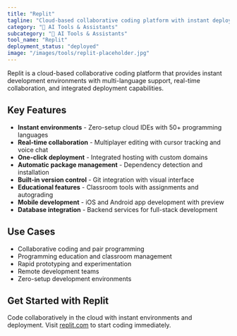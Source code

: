 ```yaml
---
title: "Replit"
tagline: "Cloud-based collaborative coding platform with instant deployment"
category: "🤖 AI Tools & Assistants"
subcategory: "🤖 AI Tools & Assistants"
tool_name: "Replit"
deployment_status: "deployed"
image: "/images/tools/replit-placeholder.jpg"
---
```

Replit is a cloud-based collaborative coding platform that provides instant development environments with multi-language support, real-time collaboration, and integrated deployment capabilities.

## Key Features

- **Instant environments** - Zero-setup cloud IDEs with 50+ programming languages
- **Real-time collaboration** - Multiplayer editing with cursor tracking and voice chat
- **One-click deployment** - Integrated hosting with custom domains
- **Automatic package management** - Dependency detection and installation
- **Built-in version control** - Git integration with visual interface
- **Educational features** - Classroom tools with assignments and autograding
- **Mobile development** - iOS and Android app development with preview
- **Database integration** - Backend services for full-stack development

## Use Cases

- Collaborative coding and pair programming
- Programming education and classroom management
- Rapid prototyping and experimentation
- Remote development teams
- Zero-setup development environments

## Get Started with Replit

Code collaboratively in the cloud with instant environments and deployment. Visit [replit.com](https://replit.com) to start coding immediately.